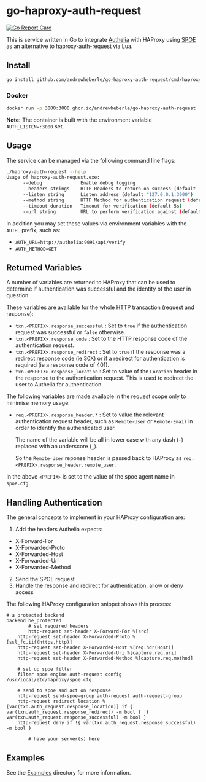 # go-haproxy-auth-request

[![Go Report Card](https://goreportcard.com/badge/github.com/andrewheberle/go-haproxy-auth-request?logo=go&style=flat-square)](https://goreportcard.com/report/github.com/andrewheberle/go-haproxy-auth-request)

This is service written in Go to integrate [Authelia](https://www.authelia.com/) with HAProxy using [SPOE](https://www.haproxy.org/download/2.8/doc/SPOE.txt) as an alternative to [haproxy-auth-request](https://github.com/TimWolla/haproxy-auth-request/) via Lua.

## Install

```sh
go install github.com/andrewheberle/go-haproxy-auth-request/cmd/haproxy-auth-request
```

### Docker

```sh
docker run -p 3000:3000 ghcr.io/andrewheberle/go-haproxy-auth-request
```

**Note:** The container is built with the environment variable `AUTH_LISTEN=:3000` set. 

## Usage

The service can be managed via the following command line flags:

```sh
./haproxy-auth-request --help
Usage of haproxy-auth-request.exe:
      --debug              Enable debug logging
      --headers strings    HTTP Headers to return on success (default [authorization,proxy-authorization,remote-user,remote-groups,remote-name,remote-email])
      --listen string      Listen address (default "127.0.0.1:3000")
      --method string      HTTP Method for authentication request (default "HEAD")
      --timeout duration   Timeout for verification (default 5s)
      --url string         URL to perform verification against (default "http://127.0.0.1:9091/api/authz/forward-auth")
```

In addition you may set these values via environment variables with the `AUTH_` prefix, such as:

* `AUTH_URL=http://authelia:9091/api/verify`
* `AUTH_METHOD=GET`

## Returned Variables

A number of variables are returned to HAProxy that can be used to determine if
authentication was successful and the identity of the user in question.

These variables are available for the whole HTTP transaction (request and
response):

* `txn.<PREFIX>.response_successful` : Set to `true` if the authentication
  request was successful or `false` otherwise.
* `txn.<PREFIX>.response_code` : Set to the HTTP response code of the
  authentication request.
* `txn.<PREFIX>.response_redirect` : Set to `true` if the response was a
  redirect response code (ie 30X) or if a redirect for authentication is
  required (ie a response code of 401).
* `txn.<PREFIX>.response_location` : Set to value of the `Location` header in
  the response to the authentication request. This is used to redirect the
  user to Authelia for authentication.

The following variables are made available in the request scope only to
minimise memory usage:

* `req.<PREFIX>.response_header.*` : Set to value the relevant authentication
  request header, such as `Remote-User` or `Remote-Email` in order to identify
  the authenticated user.

  The name of the variable will be all in lower case with any dash (`-`)
  replaced with an underscore (`_`).

  So the `Remote-User` reponse header is passed back to HAProxy as
  `req.<PREFIX>.response_header.remote_user`.

In the above `<PREFIX>` is set to the value of the spoe agent name in `spoe.cfg`.

## Handling Authentication

The general concepts to implement in your HAProxy configuration are:

1. Add the headers Authelia expects:
  * X-Forward-For
  * X-Forwarded-Proto
  * X-Forwarded-Host
  * X-Forwarded-Uri
  * X-Forwarded-Method
2. Send the SPOE request
3. Handle the response and redirect for authentication, allow or deny access

The following HAProxy configuration snippet shows this process:

```text
# a protected backend
backend be_protected
        # set required headers
        http-request set-header X-Forward-For %[src]
	http-request set-header X-Forwarded-Proto %[ssl_fc,iif(https,http)]
	http-request set-header X-Forwarded-Host %[req.hdr(Host)]
	http-request set-header X-Forwarded-Uri %[capture.req.uri]
	http-request set-header X-Forwarded-Method %[capture.req.method]

	# set up spoe filter
	filter spoe engine auth-request config /usr/local/etc/haproxy/spoe.cfg

	# send to spoe and act on response
	http-request send-spoe-group auth-request auth-request-group
	http-request redirect location %[var(txn.auth_request.response_location)] if { var(txn.auth_request.response_redirect) -m bool } !{ var(txn.auth_request.response_successful) -m bool }
	http-request deny if !{ var(txn.auth_request.response_successful) -m bool }

        # have your server(s) here
```

## Examples

See the [Examples](examples/README.md) directory for more information.
